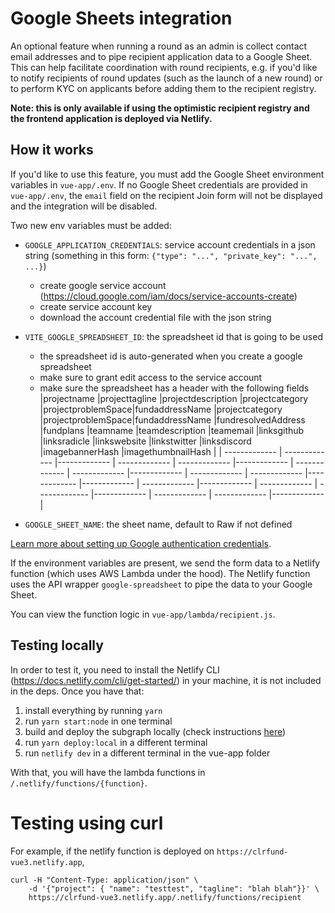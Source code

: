 # Google Sheets integration

An optional feature when running a round as an admin is collect contact email addresses and to pipe recipient application data to a Google Sheet. This can help facilitate coordination with round recipients, e.g. if you'd like to notify recipients of round updates (such as the launch of a new round) or to perform KYC on applicants before adding them to the recipient registry.

**Note: this is only available if using the optimistic recipient registry and the frontend application is deployed via Netlify.**

## How it works

If you'd like to use this feature, you must add the Google Sheet environment variables in `vue-app/.env`. If no Google Sheet credentials are provided in `vue-app/.env`, the `email` field on the recipient Join form will not be displayed and the integration will be disabled.

Two new env variables must be added:

- `GOOGLE_APPLICATION_CREDENTIALS`: service account credentials in a json string (something in this form: `{"type": "...", "private_key": "...", ...}`)
  - create google service account (https://cloud.google.com/iam/docs/service-accounts-create)
  - create service account key
  - download the account credential file with the json string
- `VITE_GOOGLE_SPREADSHEET_ID`: the spreadsheet id that is going to be used
  - the spreadsheet id is auto-generated when you create a google spreadsheet
  - make sure to grant edit access to the service account
  - make sure the spreadsheet has a header with the following fields
      |projectname |projecttagline |projectdescription |projectcategory |projectproblemSpace|fundaddressName |projectcategory |projectproblemSpace|fundaddressName |fundresolvedAddress |fundplans |teamname |teamdescription |teamemail |linksgithub |linksradicle |linkswebsite |linkstwitter |linksdiscord |imagebannerHash |imagethumbnailHash |
      | ------------- | ------------- |------------- | ------------- | ------------- |------------- | ------------- | ------------- |------------- | ------------- | ------------- |------------- |------------- | ------------- |------------- | ------------- | ------------- |------------- | ------------- | ------------- |------------- |

- `GOOGLE_SHEET_NAME`: the sheet name, default to Raw if not defined


[Learn more about setting up Google authentication credentials](https://cloud.google.com/docs/authentication/getting-started).

If the environment variables are present, we send the form data to a Netlify function (which uses AWS Lambda under the hood). The Netlify function uses the API wrapper `google-spreadsheet` to pipe the data to your Google Sheet.

You can view the function logic in `vue-app/lambda/recipient.js`.

## Testing locally

In order to test it, you need to install the Netlify CLI (https://docs.netlify.com/cli/get-started/) in your machine, it is not included in the deps. Once you have that:

1. install everything by running `yarn`
2. run `yarn start:node` in one terminal
3. build and deploy the subgraph locally (check instructions [here](./subgraph.md))
4. run `yarn deploy:local` in a different terminal
5. run `netlify dev` in a different terminal in the vue-app folder

With that, you will have the lambda functions in `/.netlify/functions/{function}`.


# Testing using curl
For example, if the netlify function is deployed on `https://clrfund-vue3.netlify.app`,

```
curl -H "Content-Type: application/json" \
    -d '{"project": { "name": "testtest", "tagline": "blah blah"}}' \
    https://clrfund-vue3.netlify.app/.netlify/functions/recipient
```
